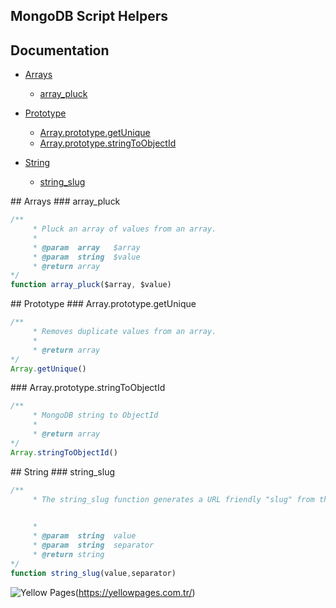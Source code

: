 ## MongoDB Script Helpers


## Documentation

* [Arrays](#arrays)
    * [array_pluck](#array_pluck)

* [Prototype](#prototype)
    * [Array.prototype.getUnique](#Array.prototype.getUnique)
    * [Array.prototype.stringToObjectId](#Array.prototype.stringToObjectId)

* [String](#string)
    * [string_slug](#string_slug)    
    
<a name="arrays"/>
## Arrays

<a name="array_pluck"/>
### array_pluck


```javascript
/**
	 * Pluck an array of values from an array.
	 *
	 * @param  array   $array
	 * @param  string  $value
	 * @return array
*/
function array_pluck($array, $value)
```

<a name="prototype"/>
## Prototype

<a name="Array.prototype.getUnique"/>
### Array.prototype.getUnique

```javascript
/**
	 * Removes duplicate values from an array.
	 *
	 * @return array
*/
Array.getUnique()
```

<a name="Array.prototype.stringToObjectId"/>
### Array.prototype.stringToObjectId

```javascript
/**
	 * MongoDB string to ObjectId
	 *
	 * @return array
*/
Array.stringToObjectId()
```

<a name="string"/>
## String

<a name="string_slug"/>
### string_slug


```javascript
/**
	 * The string_slug function generates a URL friendly "slug" from the given string:
       

	 *
	 * @param  string  value
	 * @param  string  separator
	 * @return string
*/
function string_slug(value,separator)
```

![Yellow Pages](https://s3-eu-west-1.amazonaws.com/yptr/media/2MeNgXPPX6dNBVAnv3nD.png)(https://yellowpages.com.tr/)
